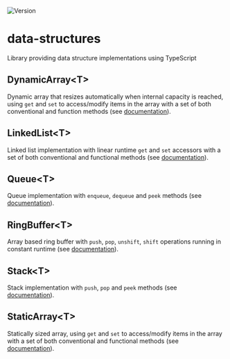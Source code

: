 ![Version](https://img.shields.io/badge/version-1.0.0-blue.svg?style=for-the-badge)

# data-structures
Library providing data structure implementations using TypeScript

## DynamicArray&lt;T&gt;
Dynamic array that resizes automatically when internal capacity is reached, using `get` and `set` to access/modify items in the array with a set of both conventional and function methods (see [documentation](lib/dynamic-array/dynamic-array.md)).

## LinkedList&lt;T&gt;
Linked list implementation with linear runtime `get` and `set` accessors with a set of both conventional and functional methods (see [documentation](lib/linked-list/linked-list.md)).

## Queue&lt;T&gt;
Queue implementation with `enqueue`, `dequeue` and `peek` methods (see [documentation](lib/queue/queue.md)).

## RingBuffer&lt;T&gt;
Array based ring buffer with `push`, `pop`, `unshift`, `shift` operations running in constant runtime (see [documentation](lib/ring-buffer/ring-buffer.md)).

## Stack&lt;T&gt;
Stack implementation with `push`, `pop` and `peek` methods (see [documentation](lib/stack/stack.md)).

## StaticArray&lt;T&gt;
Statically sized array, using `get` and `set` to access/modify items in the array with a set of both conventional and functional methods (see [documentation](lib/static-array/static-array.md)).
